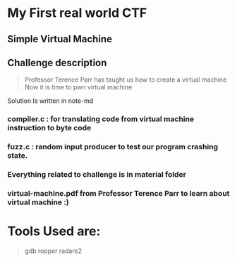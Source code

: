 # My First real world CTF
## Simple Virtual Machine 
## Challenge description 
> Professor Terence Parr has taught
> us how to create a virtual machine 
> Now it is time to pwn virtual machine

Solution Is written in note-md
### compiler.c : for translating code from virtual machine instruction to byte code
### fuzz.c : random input producer to test our program crashing state.
### Everything related to challenge is in material folder
### virtual-machine.pdf from Professor Terence Parr to learn about virtual machine :)
# Tools Used are:
> gdb
> ropper
> radare2
